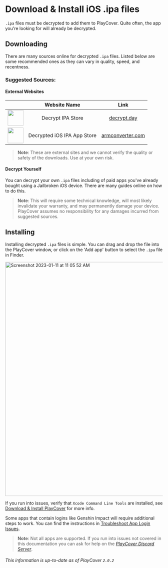 # Download & Install iOS .ipa files

`.ipa` files must be decrypted to add them to PlayCover. Quite often, the app you're looking for will already be decrypted.

## Downloading

There are many sources online for decrypted `.ipa` files. Listed below are some recommended ones as they can vary in quality, speed, and recentness.

### Suggested Sources:

#### External Websites

|  | Website Name | Link |
| :-----------: | :-----------: | :-----------: |
| <img width="50" src="https://user-images.githubusercontent.com/78054566/211850333-19dda93c-1365-4310-ac2f-0fe888231251.png"> | Decrypt IPA Store | [decrypt.day](https://decrypt.day/) |
| <img width="50" src="https://user-images.githubusercontent.com/78054566/211851167-31b3748a-eca6-450e-a735-65e1df266f31.png"> | Decrypted iOS IPA App Store | [armconverter.com](https://armconverter.com/decryptedappstore/us) |
    
>__Note__: These are external sites and we cannot verify the quality or safety of the downloads. Use at your own risk.

#### Decrypt Yourself

You can decrypt your own `.ipa` files including of paid apps you've already bought using a Jailbroken iOS device. There are many guides online on how to do this.

>__Note__: This will require some technical knowledge, will most likely invalidate your warranty, and may permanently damage your device. PlayCover assumes no responsibility for any damages incurred from suggested sources.

## Installing

Installing decrypted `.ipa` files is simple. You can drag and drop the file into the PlayCover window, or click on the 'Add app' button to select the `.ipa` file in Finder.

<img width="749" alt="Screenshot 2023-01-11 at 11 05 52 AM" src="https://user-images.githubusercontent.com/78054566/211856105-6388723b-7ff6-425f-a73f-71842c38275b.png">

If you run into issues, verify that `Xcode Command Line Tools` are installed, see [Download & Install PlayCover](./download_playcover.md#installing) for more info.

Some apps that contain logins like Genshin Impact will require additional steps to work. You can find the instructions in [Troubleshoot App Login Issues](./troubleshoot_login.md).

>__Note__: Not all apps are supported. If you run into issues not covered in this documentation you can ask for help on the [_PlayCover Discord Server_](https://discord.gg/rMv5qxGTGC).

###### This information is up-to-date as of PlayCover `2.0.2`
